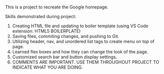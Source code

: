 This is a project to recreate the Google homepage.

Skills demonstrated during project:
1. Creating HTML file and updating to boiler template (using VS Code extension: HTML5 BOILERPLATE)
2. Saving files, commiting changes, and pushing to Git.
3. Utilizing header, nav, and unordered list tags to create menu on top of page.
4. Learned flex boxes and how they can change the look of the page.
5. Customized search bar and button display settings.
6. COMMENTS ARE IMPORTANT. USE THEM THROUGHOUT PROJECT TO INDICATE WHAT YOU ARE DOING.